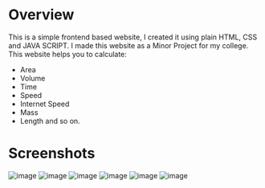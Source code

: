# Overview

This is a simple frontend based website, I created it using plain HTML, CSS and JAVA SCRIPT. I made this website as a Minor Project for my college. 
This website helps you to calculate:
- Area 
- Volume
- Time
- Speed
- Internet Speed
- Mass
- Length and so on.

# Screenshots

![image](https://github.com/user-attachments/assets/cf32fbf5-f24a-4427-a253-6be9469fec6c)
![image](https://github.com/user-attachments/assets/20d99fa8-6497-43d9-9333-ab453e2bd85b)
![image](https://github.com/user-attachments/assets/06519560-5ea6-488b-a975-fdb9f1444bb8)
![image](https://github.com/user-attachments/assets/22c16730-b6d8-470a-9fca-ffa008a7c6f4)
![image](https://github.com/user-attachments/assets/debaa38b-775b-4c60-9431-f22474b03803)
![image](https://github.com/user-attachments/assets/f4a45d10-694c-4b5b-af67-78a96634dc9f)

